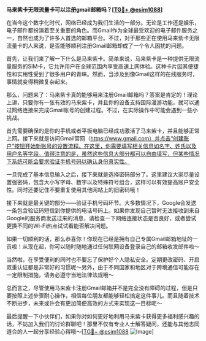 **马来紫卡无限流量卡可以注册gmail邮箱吗？[[TG💪+ @esim1088](https://t.me/s/esim1088)]**

在当今这个数字化时代，网络已经成为我们生活的一部分。无论是工作还是娱乐，电子邮件都扮演着至关重要的角色。而Gmail作为全球最受欢迎的电子邮件服务之一，自然也成为了许多人首选的邮箱平台。不过，对于那些正在使用马来紫卡无限流量卡的人来说，是否能够顺利注册Gmail邮箱却成了一个令人困扰的问题。

首先，让我们来了解一下什么是马来紫卡。简单来说，马来紫卡是一种提供无限流量服务的SIM卡，它允许用户在全球范围内享受高速上网体验。这种卡片因其便捷性和实用性受到了很多用户的青睐。然而，当涉及到像Gmail这样的在线服务时，事情就变得稍微复杂起来。

那么，问题来了：马来紫卡真的能够用来注册Gmail邮箱吗？答案是肯定的！理论上讲，只要你有一张有效的马来紫卡，并且你的设备支持国际漫游功能，就可以通过网络连接来完成Gmail账号的创建过程。不过，在实际操作中可能会遇到一些小挑战。

首先需要确保的是你的手机或者平板电脑已经成功激活了马来紫卡，并且能够正常上网。接下来就是访问Gmail官网（https://www.gmail.com）并点击“创建账户”按钮开始新账号的设置流程。在这里，你需要填写相关信息如名字、姓氏以及用户名等字段。值得注意的是，虽然这些信息大部分都可以自由填写，但某些情况下系统可能会要求验证手机号码以确认身份真实性。

一旦完成了基本信息输入之后，接下来就是选择密码部分了。这里建议大家尽量设置强密码，包含大小写字母、数字以及特殊符号组合，这样可以有效提高账户安全性。同时还要记住不要重复使用其他网站上的旧密码哦！

接下来就是最关键的部分——验证手机号码环节。大多数情况下，Google会发送一条包含验证码短信到你提供的电话号码上。如果你发现自己暂时无法接收到来自Google的服务商发送过来的消息，请检查一下网络连接状态是否良好，或者尝试更换不同的Wi-Fi热点试试看能否解决问题。

如果一切顺利的话，那么恭喜你！你现在已经是拥有自己专属Gmail邮箱地址的一员啦！从现在起，你可以随时随地通过任何联网设备登录自己的邮箱收发邮件啦～

当然啦，在享受便利的同时也不要忘了保护好个人隐私安全。定期更改密码、开启双重认证都是非常好的习惯呢～另外，由于不同国家和地区对于跨境通信可能存在一定限制措施，请务必遵守当地法律法规哦～

总而言之，尽管使用马来紫卡注册Gmail邮箱并不是完全没有障碍的过程，但是只要按照上述步骤耐心操作，相信每位朋友都能够轻松搞定这件事儿。而且随着技术不断进步，未来或许会有更加简便高效的方式来实现这一目标呢～

最后提醒一下小伙伴们，如果你对如何更好地利用马来紫卡获得更多福利感兴趣的话，不妨加入我们的讨论群聊吧！那里不仅有专业人士解答疑问，还能与其他志同道合的人一起分享经验心得哦～[[TG💪+ @esim1088](https://t.me/s/esim1088) ![Image](https://i.postimg.cc/4NQfJmqS/Snipaste-2025-05-13-00-14-12.png)]